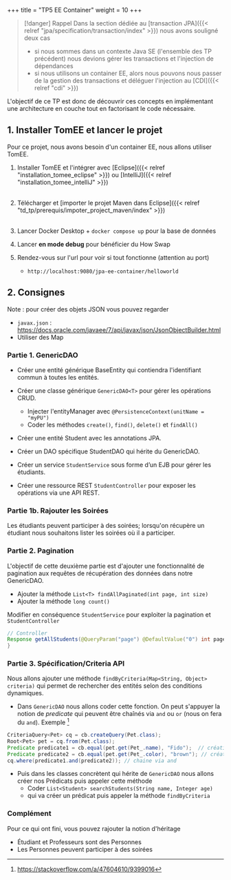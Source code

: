 +++
title = "TP5 EE Container"
weight = 10
+++

> [!danger] Rappel
> Dans la section dédiée au [transaction JPA]({{< relref "jpa/specification/transaction/index" >}}) nous avons souligné deux cas
> - si nous sommes dans un contexte Java SE (l'ensemble des TP précédent) nous devions gérer les transactions et l'injection de dépendances
> - si nous utilisons un container EE, alors nous pouvons nous passer de la gestion des transactions et déléguer l'injection au [CDI]({{< relref "cdi" >}})

L'objectif de ce TP est donc de découvrir ces concepts en implémentant une architecture en couche tout en factorisant le code nécessaire.

## 1. Installer TomEE et lancer le projet
Pour ce projet, nous avons besoin d'un container EE, nous allons utiliser TomEE.

1. Installer TomEE et l'intégrer avec [Eclipse]({{< relref "installation_tomee_eclipse" >}}) ou [IntelliJ]({{< relref "installation_tomee_intelliJ" >}}) <br><br>

2. Télécharger et [importer le projet Maven dans Eclipse]({{< relref "td_tp/prerequis/impoter_project_maven/index" >}}) <br><br>
3. Lancer Docker Desktop + `docker compose up` pour la base de données

4. Lancer **en mode debug** pour bénéficier du How Swap
5. Rendez-vous sur l'url pour voir si tout fonctionne (attention au port)
     - `http://localhost:9080/jpa-ee-container/helloworld`


## 2. Consignes
Note : pour créer des objets JSON vous pouvez regarder
- `javax.json` : https://docs.oracle.com/javaee/7/api/javax/json/JsonObjectBuilder.html
- Utiliser des Map

### Partie 1. GenericDAO
- Créer une entité générique BaseEntity qui contiendra l'identifiant commun à toutes les entités.
- Créer une classe générique `GenericDAO<T>` pour gérer les opérations CRUD.
  - Injecter l'entityManager avec `@PersistenceContext(unitName = "myPU")`
  - Coder les méthodes `create()`, `find()`, `delete()` et `findAll()`<br>
  
- Créer une entité Student avec les annotations JPA.
- Créer un DAO spécifique StudentDAO qui hérite du GenericDAO.
- Créer un service `StudentService` sous forme d’un EJB pour gérer les étudiants.
- Créer une ressource REST `StudentController` pour exposer les opérations via une API REST.

### Partie 1b. Rajouter les Soirées
Les étudiants peuvent participer à des soirées; lorsqu'on récupère un étudiant nous souhaitons lister les soirées où il a participer.

<!-- Si ne retourne pas dto alors pb de référence circulaire --->

### Partie 2. Pagination
L'objectif de cette deuxième partie est d'ajouter une fonctionnalité de pagination aux requêtes de récupération des données dans notre GenericDAO.

- Ajouter la méthode `List<T> findAllPaginated(int page, int size)`
- Ajouter la méthode `long count()`

Modifier en conséquence `StudentService` pour exploiter la pagination et `StudentController`

```java
// Controller
Response getAllStudents(@QueryParam("page") @DefaultValue("0") int page, @QueryParam("size") @DefaultValue("10") int size) {
}
```

### Partie 3. Spécification/Criteria API
Nous allons ajouter une méthode `findByCriteria(Map<String, Object> criteria)` qui permet de rechercher des entités selon des conditions dynamiques.
- Dans `GenericDAO` nous allons coder cette fonction. On peut s'appuyer la notion de *predicate* qui peuvent être chaînés via `and` ou `or` (nous on fera du `and`). Exemple [^1]

```java
CriteriaQuery<Pet> cq = cb.createQuery(Pet.class);
Root<Pet> pet = cq.from(Pet.class);
Predicate predicate1 = cb.equal(pet.get(Pet_.name), "Fido");  // création d'un prédicat
Predicate predicate2 = cb.equal(pet.get(Pet_.color), "brown"); // création d'un second prédicat
cq.where(predicate1.and(predicate2)); // chaine via and
```

- Puis dans les classes concrètent qui hérite de `GenericDAO` nous allons créer nos Prédicats puis appeler cette méthode
  - Coder `List<Student> searchStudents(String name, Integer age)`
  - qui va créer un prédicat puis appeler la méthode `findByCriteria`

<!--
    public List<Student> searchStudents(String name, Integer age) {
        Map<String, Object> criteria = new HashMap<>();
        if (name != null && !name.isEmpty()) {
            criteria.put("name", name);
        }
        if (age != null) {
            criteria.put("age", age);
        }
        return findByCriteria(criteria);
    }
-->


<!--
Verison améliorer car il faut traiter les LazyException, au lieu de faire un foreach puis Hibernate.initialiaz() on peut s'appuyer sur JOIN

    public List<T> findByCriteria(Map<String, Object> criterias) {
    	CriteriaBuilder cb = em.getCriteriaBuilder();
    	CriteriaQuery<T> cq = cb.createQuery(entityClass);
    	Root<T> root = cq.from(entityClass);
    	
    	List<Predicate> predicates = new ArrayList<Predicate>();
    	
    	for(Map.Entry<String, Object> entries : criterias.entrySet()) {
    		predicates.add(cb.equal(root.get(entries.getKey()), entries.getValue()));
    	}
    	
    	cq.where(cb.and(predicates.toArray(new Predicate[0])));
    	
        return em.createQuery(cq).getResultList();    
    }
    
    public List<T> findByCriteria(Map<String, Object> criterias, List<String> fetchRelations) {
        CriteriaBuilder cb = em.getCriteriaBuilder();
        CriteriaQuery<T> cq = cb.createQuery(entityClass);
        Root<T> root = cq.from(entityClass);

        for (String relation : fetchRelations) {
            root.fetch(relation, JoinType.LEFT);
        }

        List<Predicate> predicates = new ArrayList<>();
        
        for (Map.Entry<String, Object> entry : criterias.entrySet()) {
            predicates.add(cb.equal(root.get(entry.getKey()), entry.getValue()));
        }
        
        cq.where(cb.and(predicates.toArray(new Predicate[0])));

        return em.createQuery(cq).getResultList();    
    }

-->

[^1]: https://stackoverflow.com/a/47604610/9399016


### Complément
Pour ce qui ont fini, vous pouvez rajouter la notion d'héritage
- Étudiant et Professeurs sont des Personnes
- Les Personnes peuvent participer à des soirées